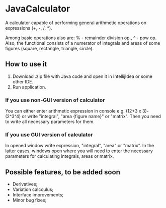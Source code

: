 # JavaCalculator

A calculator capable of performing general arithmetic operations on expressions (+, -, /, *). 

Among basic operations also are: % - remainder division op., ^ - pow op. 
Also, the functional consists of a numerator of integrals and areas of some figures (square, rectangle, triangle, circle).


## How to use it
1. Download .zip file with Java code and open it in IntellijIdea or some other IDE.
2. Run application.

### If you use non-GUI version of calculator
You can either enter arithmetic expression in console e.g. (12+3 x 3)-(2^3^4)
or write "integral", "area {figure name}" or "matrix". 
Then you need to write all necessary parameters for them.

### If you use GUI version of calculator
In opened window write expression, "integral", "area" or "matrix".
In the latter cases, windows open where you will need to enter 
the necessary parameters for calculating integrals, areas or matrix.

## Possible features, to be added soon
- Derivatives;
- Variation calcculus;
- Interface improvements;
- Minor bug fixes;
